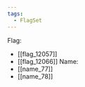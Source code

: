 ```yaml
---
tags:
  - FlagSet
---
```

Flag:
- [[flag_12057]]
- [[flag_12066]]
Name:
- [[name_77]]
- [[name_78]]

